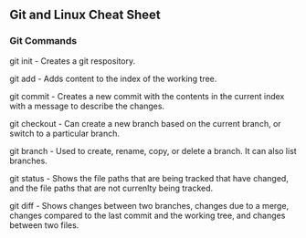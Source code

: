 ## Git and Linux Cheat Sheet

### Git Commands
git init - Creates a git respository.

git add - Adds content to the index of the working tree.

git commit - Creates a new commit with the contents in the current index with a message to describe the changes.

git checkout - Can create a new branch based on the current branch, or switch to a particular branch.

git branch - Used to create, rename, copy, or delete a branch. It can also list branches.

git status - Shows the file paths that are being tracked that have changed, and the file paths that are not currenlty being tracked.

git diff - Shows changes between two branches, changes due to a merge, changes compared to the last commit and the working tree, and changes between two files.

 

